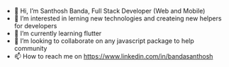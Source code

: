 - 👋 Hi, I’m Santhosh Banda, Full Stack Developer (Web and Mobile)
- 👀 I’m interested in lerning new technologies and createing new helpers for developers
- 🌱 I’m currently learning flutter
- 💞️ I’m looking to collaborate on any javascript package to help community
- 📫 How to reach me on https://www.linkedin.com/in/bandasanthosh

<!---
santhoshbanda/santhoshbanda is a ✨ special ✨ repository because its `README.md` (this file) appears on your GitHub profile.
You can click the Preview link to take a look at your changes.
--->
